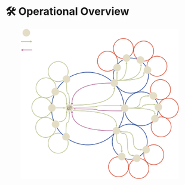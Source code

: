 # 🛠 Operational Overview

<figure><img src="../../.gitbook/assets/SDOperationsGraphNovDARK.drawio (4).png" alt=""><figcaption></figcaption></figure>
